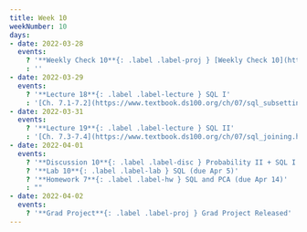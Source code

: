 ```yaml
---
title: Week 10
weekNumber: 10
days:
- date: 2022-03-28
  events:
    ? '**Weekly Check 10**{: .label .label-proj } [Weekly Check 10](https://forms.gle/QTCrnijLjjXLZpDT6) (due Apr 4)'
    : ''
- date: 2022-03-29
  events:
    ? '**Lecture 18**{: .label .label-lecture } SQL I'
    : '[Ch. 7.1-7.2](https://www.textbook.ds100.org/ch/07/sql_subsetting.html), [7.5](https://www.textbook.ds100.org/ch/07/sql_other_reps.html)'
- date: 2022-03-31
  events:
    ? '**Lecture 19**{: .label .label-lecture } SQL II'
    : '[Ch. 7.3-7.4](https://www.textbook.ds100.org/ch/07/sql_joining.html)'
- date: 2022-04-01
  events:
    ? '**Discussion 10**{: .label .label-disc } Probability II + SQL I'
    ? '**Lab 10**{: .label .label-lab } SQL (due Apr 5)'
    ? '**Homework 7**{: .label .label-hw } SQL and PCA (due Apr 14)'
    : ""
- date: 2022-04-02
  events:
    ? '**Grad Project**{: .label .label-proj } Grad Project Released'
---
```

